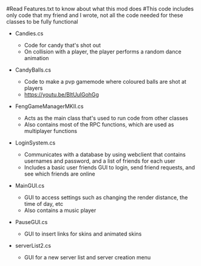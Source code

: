 #Read Features.txt to know about what this mod does
#This code includes only code that my friend and I wrote, not all the code needed for these classes to be fully functional

- Candies.cs
    - Code for candy that's shot out
    - On collision with a player, the player performs a random dance animation

- CandyBalls.cs
    - Code to make a pvp gamemode where coloured balls are shot at players
    - https://youtu.be/BltUulGohGg

- FengGameManagerMKII.cs
    - Acts as the main class that's used to run code from other classes
    - Also contains most of the RPC functions, which are used as multiplayer functions

- LoginSystem.cs
    - Communicates with a database by using webclient that contains usernames and password, and a list of friends for each user
    - Includes a basic user friends GUI to login, send friend requests, and see which friends are online

- MainGUI.cs
    - GUI to access settings such as changing the render distance, the time of day, etc
    - Also contains a music player

- PauseGUI.cs
    - GUI to insert links for skins and animated skins

- serverList2.cs
    - GUI for a new server list and server creation menu
